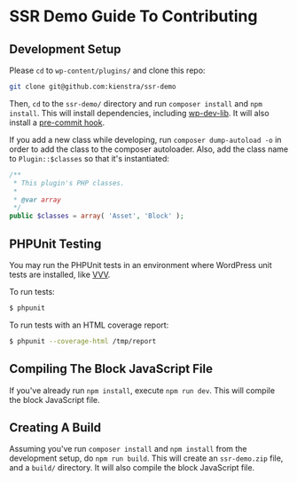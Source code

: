 # SSR Demo Guide To Contributing

## Development Setup

Please `cd` to `wp-content/plugins/` and clone this repo:

```bash
git clone git@github.com:kienstra/ssr-demo
```

Then, `cd` to the `ssr-demo/` directory and run `composer install` and `npm install`. This will install dependencies, including [wp-dev-lib](https://github.com/xwp/wp-dev-lib/). It will also install a [pre-commit hook](https://github.com/xwp/wp-dev-lib/blob/95d9ba72a90b3d3dbc02b1e48f4d8212467f7edc/scripts/pre-commit).

If you add a new class while developing, run `composer dump-autoload -o` in order to add the class to the composer autoloader. Also, add the class name to `Plugin::$classes` so that it's instantiated:

```php
/**
 * This plugin's PHP classes.
 *
 * @var array
 */
public $classes = array( 'Asset', 'Block' );
```

## PHPUnit Testing

You may run the PHPUnit tests in an environment where WordPress unit tests are installed, like [VVV](https://github.com/Varying-Vagrant-Vagrants/VVV).

To run tests:

``` bash
$ phpunit
```

To run tests with an HTML coverage report:

``` bash
$ phpunit --coverage-html /tmp/report
```

## Compiling The Block JavaScript File
If you've already run `npm install`, execute `npm run dev`. This will compile the block JavaScript file.

## Creating A Build
Assuming you've run `composer install` and `npm install` from the development setup, do `npm run build`. This will create an `ssr-demo.zip` file, and a `build/` directory. It will also compile the block JavaScript file.
